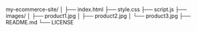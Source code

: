 my-ecommerce-site/
│
├── index.html
├── style.css
├── script.js
├── images/
│   ├── product1.jpg
│   ├── product2.jpg
│   └── product3.jpg
├── README.md
└── LICENSE

